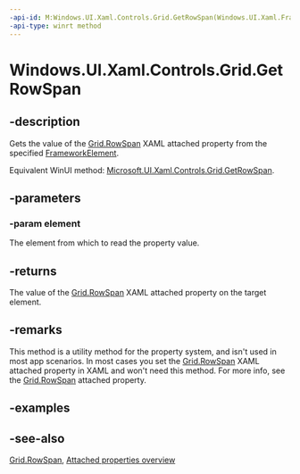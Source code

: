 ```yaml
---
-api-id: M:Windows.UI.Xaml.Controls.Grid.GetRowSpan(Windows.UI.Xaml.FrameworkElement)
-api-type: winrt method
---
```


<!-- Method syntax
public int GetRowSpan(Windows.UI.Xaml.FrameworkElement element)
-->

# Windows.UI.Xaml.Controls.Grid.GetRowSpan

## -description
Gets the value of the [Grid.RowSpan](grid_rowspan.md) XAML attached property from the specified [FrameworkElement](../windows.ui.xaml/frameworkelement.md).

Equivalent WinUI method: [Microsoft.UI.Xaml.Controls.Grid.GetRowSpan](/windows/winui/api/microsoft.ui.xaml.controls.grid.getrowspan).

## -parameters
### -param element
The element from which to read the property value.

## -returns
The value of the [Grid.RowSpan](grid_rowspan.md) XAML attached property on the target element.

## -remarks
This method is a utility method for the property system, and isn't used in most app scenarios. In most cases you set the [Grid.RowSpan](grid_rowspan.md) XAML attached property in XAML and won't need this method. For more info, see the [Grid.RowSpan](grid_rowspan.md) attached property.

## -examples

## -see-also

[Grid.RowSpan](grid_rowspan.md), [Attached properties overview](/windows/uwp/xaml-platform/attached-properties-overview)
